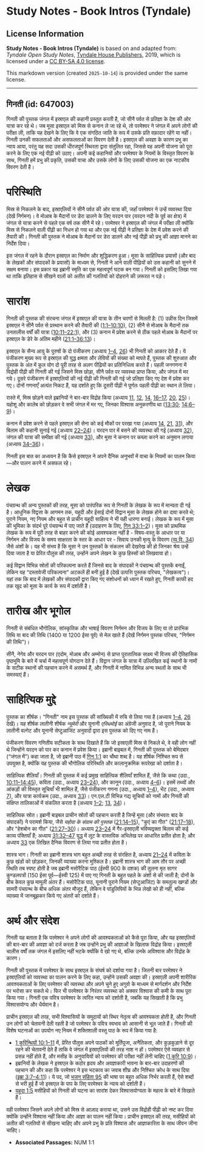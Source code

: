 # Study Notes - Book Intros (Tyndale)

## License Information

**Study Notes - Book Intros (Tyndale)** is based on and adapted from: _Tyndale Open Study Notes_, [Tyndale House Publishers](https://tyndaleopenresources.com/), 2019, which is licensed under a [CC BY-SA 4.0 license](https://creativecommons.org/licenses/by-sa/4.0/legalcode.en).

This markdown version (created `2025-10-14`) is provided under the same license.



--------------------------------

## गिनती (id: 647003)

गिनती की पुस्तक जंगल में इस्राएल की कहानी प्रस्तुत करती है, जो सीनै पर्वत से प्रतिज्ञा के देश की ओर यात्रा कर रहे थे। जब मूसा इस्राएल को मिस्र से कनान ले जा रहे थे, तो परमेश्वर ने जंगल में अपने लोगों की परीक्षा ली, ताकि यह देखने के लिए कि वे एक संगठित जाति के रूप में उसके प्रति वफ़ादार रहेंगे या नहीं। गिनती उनकी सफलताओं और असफलताओं का विवरण देती है। इस्राएल की अवज्ञा के कारण प्रभु का न्याय आया, परंतु यह सदा उसकी धीरजपूर्ण स्थिरता द्वारा संतुलित रहा, जिससे वह अपनी योजना को पूरा करने के लिए एक नई पीढ़ी को उठाए। अपनी कई कहानियों और परमेश्वर के नियमों के विस्तृत विवरण के साथ, गिनती हमें प्रभु की प्रकृति, उसकी वाचा और उसके लोगों के लिए उसकी योजना का एक नाटकीय विवरण देती है।

परिस्थिति
=========

मिस्र से निकलने के बाद, इस्राएलियों ने सीनै पर्वत की ओर यात्रा की, जहाँ परमेश्वर ने उन्हें व्यवस्था दिया (देखें निर्गमन)। वे मोआब के मैदानों पर डेरा डालने के लिए यरदन पार (यरदन नदी के पूर्व का क्षेत्र) में जंगल से यात्रा करने से पहले एक वर्ष तक सीनै में रहे। परमेश्वर ने इस्राएल की जंगल में परीक्षा ली क्योंकि मिस्र से निकलने वाली पीढ़ी का निधन हो गया था और एक नई पीढ़ी ने प्रतिज्ञा के देश में प्रवेश करने की तैयारी की। गिनती की पुस्तक ने मोआब के मैदानों पर डेरा डालने और नई पीढ़ी को प्रभु की आज्ञा मानने का निर्देश दिया।

इस जंगल में रहने के दौरान इस्राएल का निर्माण और शुद्धिकरण हुआ। मूसा के साहित्यिक प्रयासों (और बाद के लेखकों और संपादकों के प्रयासों) के माध्यम से, गिनती ने आने वाली पीढ़ियों को उस कहानी को सुनने में सक्षम बनाया। इस प्रकार यह इब्रानी स्मृति का एक महत्वपूर्ण घटक बन गया। गिनती को इसलिए लिखा गया था ताकि इतिहास से सीखने वालों को अतीत की गलतियों को दोहराने की ज़रूरत न पड़े।

सारांश
======

गिनती की पुस्तक की संरचना जंगल में इस्राएल की यात्रा के तीन चरणों से मिलती है: (1\) उन्नीस दिन जिसमें इस्राएल ने सीनै पर्वत से प्रस्थान करने की तैयारी की ([1:1–10:10](https://ref.ly/Num1:1-Num10:10)), (2\) सीनै से मोआब के मैदानों तक उनतालीस वर्षों की यात्रा ([10:11–22:1](https://ref.ly/Num10:11-Num22:1)), और (3\) कनान में प्रवेश करने से ठीक पहले मोआब के मैदानों पर इस्राएल के डेरे के अंतिम महीने ([21:1–36:13](https://ref.ly/Num21:1-Num36:13))।

इस्राएल के सैन्य आयु के पुरुषों के दो पंजीकरण (अध्याय [1–4](https://ref.ly/Num1:1-Num4:49), [26](https://ref.ly/Num26:1-Num26:65)) भी गिनती को आकार देते हैं। ये पंजीकरण मुख्य रूप से इस्राएल की युद्ध क्षमता और लेवियों की संख्या को मापते हैं, पुस्तक की शुरुआत और पुस्तक के अंत में कुल योग दो पूरी तरह से अलग पीढ़ियों का प्रतिनिधित्व करते हैं। पहली जनगणना में विद्रोही पीढ़ी की गिनती की गई जिसने मिस्र छोड़ा, सीनै पर्वत पर व्यवस्था प्राप्त किया, और जंगल में मर गये। दूसरे पंजीकरण में इस्राएलियों की नई पीढ़ी की गिनती की गई जो प्रतिज्ञा किए गए देश में प्रवेश कर गए। दोनों गणनाएँ अत्यंत निकट हैं, यह दर्शाते हुए कि दूसरी पीढ़ी ने पूर्णतः पहली पीढ़ी का स्थान ले लिया।

रास्ते में, मिस्र छोड़ने वाले इब्रानियों ने बार\-बार विद्रोह किया (अध्याय [11](https://ref.ly/Num11:1-Num11:35), [12](https://ref.ly/Num12:1-Num12:16), [14](https://ref.ly/Num14:1-Num14:45), [16–17](https://ref.ly/Num16:1-Num17:13), [20](https://ref.ly/Num20:1-Num20:29), [25](https://ref.ly/Num25:1-Num25:18))। यहोशू और कालेब को छोड़कर वे सभी जंगल में मर गए, जिनका विश्वास अनुकरणीय था ([13:30](https://ref.ly/Num13:30); [14:6–9](https://ref.ly/Num14:6-Num14:9))।

कनान में प्रवेश करने से पहले इस्राएल की सेना को कई मौकों पर परखा गया (अध्याय [14](https://ref.ly/Num14:1-Num14:45), [21](https://ref.ly/Num21:1-Num21:35), [31](https://ref.ly/Num31:1-Num31:54)), और बिलाम की कहानी सुनाई गई (अध्याय [22–24](https://ref.ly/Num22:1-Num24:25))। यरदन पार में बसने की व्यवस्था की गई (अध्याय [32](https://ref.ly/Num32:1-Num32:42)), जंगल की यात्रा की समीक्षा की गई (अध्याय [33](https://ref.ly/Num33:1-Num33:56)), और मूसा ने कनान पर कब्ज़ा करने का अनुमान लगाया (अध्याय [34–36](https://ref.ly/Num34:1-Num36:13))।

गिनती इस बात का अध्ययन है कि कैसे इस्राएल ने अपने दैनिक अनुभवों में वाचा के नियमों का पालन किया—और पालन करने में असफल रहे।

लेखक
====

पंचग्रन्थ की अन्य पुस्तकों की तरह, मूसा को पारंपरिक रूप से गिनती के लेखक के रूप में मान्यता दी गई है। आधुनिक विद्वत्ता के आगमन तक, यहूदी और ईसाई दोनों विद्वान मूसा के लेखक होने का दावा करते थे; पुराने नियम, नए नियम और बहुत से प्राचीन यहूदी साहित्य ने भी यही धारणा बनाई। लेखक के रूप में मूसा की भूमिका के संदर्भ पूरे पंचग्रन्थ में पाए जाते हैं (उदाहरण के लिए, [गिन 33:1–2](https://ref.ly/Num33:1-Num33:2))। मूसा को प्राथमिक लेखक के रूप में पूरी तरह से बाहर करने की कोई आवश्यकता नहीं है \- विषय\-वस्तु के आधार पर या निर्गमन और विजय के समय साक्षरता के स्तर के आधार पर \- सिवाय उनकी मृत्यु के विवरण ([व्य.वि. 34](https://ref.ly/Deut34:1-Deut34:12)) जैसे अंशों के। यह भी संभव है कि मूसा ने उन पुस्तकों के संकलन की देखरेख की हो जिनका श्रेय उन्हें दिया जाता है या प्रेरित पौलुस की तरह, उन्होंने अपने लेखन के कुछ हिस्सों को लिखवाया हो। 

कई विद्वान विभिन्न स्रोतों की परिकल्पना करते हैं जिनसे बाद के संपादकों ने पंचग्रन्थ की पुस्तकें बनाईं, लेकिन यह “दस्तावेजी परिकल्पना” अटकलें ही बनी हुई है (देखें उत्पत्ति पुस्तक परिचय, "लेखकत्व")। यहां तक ​​कि बाद में लेखकों और संपादकों द्वारा किए गए संशोधनों को ध्यान में रखते हुए, गिनती काफी हद तक खुद को मूसा के कार्य के रूप में दर्शाती है।

तारीख और भूगोल
==============

गिनती से संबंधित भौगोलिक, सांस्कृतिक और भाषाई विवरण निर्गमन और विजय के लिए या तो प्रारंभिक तिथि या बाद की तिथि (1400 या 1200 ईसा पूर्व) से मेल खाते हैं (देखें निर्गमन पुस्तक परिचय, "निर्गमन की तिथि")।

सीनै, नेगेव और यरदन पार (एदोम, मोआब और अम्मोन) से प्राप्त पुरातात्विक साक्ष्य भी विजय की ऐतिहासिक पृष्ठभूमि के बारे में चर्चा में महत्वपूर्ण योगदान देते हैं। विद्वान जंगल के यात्रा में उल्लिखित कई स्थानों के नामों के सटीक स्थानों की पहचान करने में असमर्थ हैं, और गिनती में नामित विभिन्न अन्य स्थलों के साथ भी समस्याएं हैं।

साहित्यिक मुद्दे
================

पुस्तक का शीर्षक। "गिनती" नाम इस पुस्तक की सांख्यिकी में रुचि से लिया गया है (अध्याय [1–4](https://ref.ly/Num1:1-Num4:49), [26](https://ref.ly/Num26:1-Num26:65) देखें)। यह शीर्षक लातीनी शीर्षक *न्यूमेरी* और यूनानी *एरिथमोई* का अंग्रेजी अनुवाद है, जो पुराने नियम के लातीनी वल्गेट और यूनानी सेप्टुआजिंट अनुवादों द्वारा इस पुस्तक को दिए गए नाम हैं। 

पंजीकरण विवरण गणितीय सटीकता के साथ दिखाते हैं कि जो इस्राएली मिस्र से निकले थे, वे वही लोग नहीं थे जिन्होंने यरदन को पार कर कनान में प्रवेश किया। इब्रानी बाइबल में, गिनती की पुस्तक को बेमिदबार (“जंगल में”) कहा जाता है, जो इब्रानी पाठ में [गिन 1:1](https://ref.ly/Num1:1) का चौथा शब्द है। यह शीर्षक निश्चित रूप से उपयुक्त है, क्योंकि यह पुस्तक की भौगोलिक परिस्थिति और कालानुक्रमिक रूपरेखा को दर्शाता है।

साहित्यिक शैलियाँ। गिनती की पुस्तक में कई प्रमुख साहित्यिक शैलियाँ शामिल हैं, जैसे कि कथा (उदा., [10:11–14:45](https://ref.ly/Num10:11-Num14:45)), कविता (उदा., अध्याय [23–24](https://ref.ly/Num23:1-Num24:25)), और कानून (उदा., अध्याय [4–6](https://ref.ly/Num4:1-Num6:27))। इसमें तथ्यों और आंकड़ों की विस्तृत सूचियाँ भी शामिल हैं, जैसे पंजीकरण गणना (उदा., अध्याय [1–4](https://ref.ly/Num1:1-Num4:49)), भेंट (उदा., अध्याय [7](https://ref.ly/Num7:1-Num7:89)), और यात्रा कार्यक्रम (उदा., अध्याय [33](https://ref.ly/Num33:1-Num33:56))। एन.एल.टी विभिन्न गद्य सूचियों को नामों और गिनती की संक्षिप्त तालिकाओं में संकलित करता है (अध्याय [1–2](https://ref.ly/Num1:1-Num2:34); [13](https://ref.ly/Num13:1-Num13:33), [34](https://ref.ly/Num34:1-Num34:29))।

साहित्यिक स्रोत। इब्रानी बाइबल प्राचीन स्रोतों की पहचान करती है जिन्हें मूसा (और संभवतः बाद के संपादकों) ने परामर्श किया, जैसे *यहोवा के संग्राम* *की*  *पुस्तक* ([21:14–15](https://ref.ly/Num21:14-Num21:15)), "कुएं का गीत" ([21:17–18](https://ref.ly/Num21:17-Num21:18)), और "हेशबोन का गीत" ([21:27–30](https://ref.ly/Num21:27-Num21:30))। अध्याय [23–24](https://ref.ly/Num23:1-Num24:25) में गैर\-इस्राएली भविष्यद्वक्ता बिलाम की कई काव्य पंक्तियाँ हैं; अध्याय [31:32–47](https://ref.ly/Num31:32-Num31:47) युद्ध में लूट के वास्तविक अभिलेख पर आधारित प्रतीत होता है; और अध्याय [33](https://ref.ly/Num33:1-Num33:56) एक लिखित दैनिक विवरण से लिया गया प्रतीत होता है।

शास्त्र भाग। गिनती का इब्रानी शास्त्र भाग बहुत अच्छी तरह से संरक्षित है, अध्याय [21–24](https://ref.ly/Num21:1-Num24:25) में कविता के कुछ खंडों को छोड़कर, जिनकी व्याख्या करना मुश्किल है। इब्रानी शास्त्र भाग की आम तौर पर अच्छी स्थिति तब स्पष्ट होती है जब इब्रानी मसोरैटिक पाठ (ईस्वी 900 के दशक) की तुलना मृत सागर कुण्डलपत्रों (150 ईसा पूर्व—ईस्वी 125\) में पाए गए गिनती के बहुत पहले के अंशों से की जाती है; दोनों के बीच केवल कुछ मामूली अंतर हैं। मसोरैटिक पाठ, यूनानी पुराने नियम (सेप्टुआजिंट) के समतुल्य खण्डों और सामरी पंचग्रन्थ के बीच अधिक अंतर मौजूद हैं, लेकिन वे पांडुलिपियों के भिन्न लेखो को ही नहीं, बल्कि व्याख्या में जानबूझकर किये गए अंतरों को दर्शाते हैं।

अर्थ और संदेश
=============

गिनती यह बताता है कि परमेश्वर ने अपने लोगों की आवश्यकताओं को कैसे पूरा किया, और यह इस्राएलियों की बार\-बार की अवज्ञा को दर्ज करता है जब उन्होंने प्रभु की आज्ञाओं के खिलाफ विद्रोह किया। इस्राएली चालीस वर्षों तक जंगल में इसलिए नहीं भटके क्योंकि वे खो गए थे, बल्कि उनके अविश्वास और विद्रोह के कारण।

गिनती की पुस्तक में परमेश्वर के साथ इस्राएल के संघर्ष को दर्शाया गया है। जितनी बार परमेश्वर ने इस्राएलियों को व्यवस्था का पालन करने के लिए कहा, उन्होंने उसकी अवज्ञा की। इस्राएली अपनी शारीरिक आवश्यकताओं के लिए परमेश्वर की व्यवस्था और अपने चुने हुए अगुवो के माध्यम से मार्गदर्शन और निर्देश पर भरोसा कर सकते थे। फिर भी परमेश्वर के निरंतर व्यवस्था को अक्सर विश्वास की कमी के साथ पूरा किया गया। गिनती एक पवित्र परमेश्वर के त्वरित न्याय को दर्शाती है, जबकि यह सिखाती है कि प्रभु विश्वासयोग्य और धैर्यवान है।

प्राचीन इस्राएल की तरह, सभी विश्वासियों के समुदायों को स्थिर नेतृत्व की आवश्यकता होती है, और गिनती उन लोगों को चेतावनी देती रहती है जो परमेश्वर के पवित्र स्वभाव को आसानी से भूल जाते हैं। गिनती की विशेष घटनाओं का उपयोग नए नियम में शक्तिशाली वस्तु पाठ के रूप में किया गया है:

* [1 कुरिन्थियों 10:1–11](https://ref.ly/1Cor10:1-1Cor10:11) में, प्रेरित पौलुस अपने पाठकों को मूर्तिपूजा, अनैतिकता, और कुड़कुड़ाने से दूर रहने की चेतावनी देते हैं ताकि वे जंगल में इस्राएलियों की तरह नाश न हों। परमेश्वर ऐसे व्यवहार से प्रसन्न नहीं होते हैं, और मसीह के अनुयायियों को परमेश्वर की परीक्षा नहीं लेनी चाहिए ([1 कुरि 10:9](https://ref.ly/1Cor10:9))।
* इब्रानियों के लेखक ने इस्राएल के कठोर हृदय और अवज्ञाकारी भावना के बार\-बार उदाहरणों की पहचान की और कहा कि परमेश्वर ने इस भटकाव का जवाब शीघ्र और निश्चित क्रोध के साथ दिया ([इब्रा 3:7–4:11](https://ref.ly/Heb3:7-Heb4:11))। ये पद, जो [भजन संहिता 95](https://ref.ly/Ps95:1-Ps95:11) की भाषा पर बहुत अधिक निर्भर करती हैं, ऐसे शब्दों से भरी हुई हैं जो इस्राएल के पाप के लिए परमेश्वर के न्याय को दर्शाती हैं।
* [यहूदा 1:5](https://ref.ly/Jude1:5) मसीहियों को गिनती की घटना का सारांश देकर विश्वासयोग्यता के महत्व के बारे में सिखाते हैं।

वही परमेश्वर जिसने अपने लोगों को मिस्र से आज़ाद कराया था, उसने उस विद्रोही पीढ़ी को नष्ट कर दिया क्योंकि उन्होंने विश्वास नहीं किया और आज्ञा का पालन नहीं किया। प्राचीन इस्राएल की तरह, मसीहियों को अतीत की गलतियों से सीखना चाहिए और अपने प्रभु के प्रति विश्वास और आज्ञाकारिता के साथ जीवन जीना चाहिए। 

* **Associated Passages:** NUM 1:1

